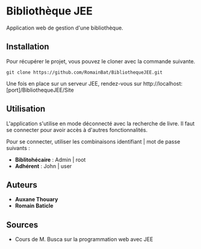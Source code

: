 # Bibliothèque JEE

Application web de gestion d'une bibliothèque.

## Installation

Pour récupérer le projet, vous pouvez le cloner avec la commande suivante.

```
git clone https://github.com/RomainBat/BibliothequeJEE.git
```

Une fois en place sur un serveur JEE, rendez-vous sur http://localhost:[port]/BibliothequeJEE/Site

## Utilisation

L'application s'utilise en mode déconnecté avec la recherche de livre. Il faut se connecter pour avoir accès à d'autres fonctionnalités.

Pour se connecter, utiliser les combinaisons identifiant | mot de passe suivants :
* **Biblitohécaire** : Admin | root
* **Adhérent** : John | user

## Auteurs

* **Auxane Thouary**
* **Romain Baticle**

## Sources

* Cours de M. Busca sur la programmation web avec JEE
